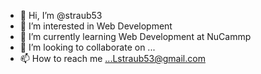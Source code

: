 - 👋 Hi, I’m @straub53
- 👀 I’m interested in Web Development 
- 🌱 I’m currently learning Web Development at NuCammp
- 💞️ I’m looking to collaborate on ...
- 📫 How to reach me ...Lstraub53@gmail.com

<!---
straub53/straub53 is a ✨ special ✨ repository because its `README.md` (this file) appears on your GitHub profile.
You can click the Preview link to take a look at your changes.
--->
